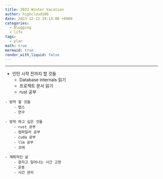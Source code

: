 ```yaml
---
title: 2023 Winter Vacation
author: highcloud100
date: 2023-12-12 19:14:00 +0900
categories:
  - Blogging
  - life
tags:
  - plan
math: true
mermaid: true
render_with_liquid: false
---
```

---

- 인턴 시작 전까지 할 것들
	- Database internals 읽기
	- 프로젝트 문서 읽기
	- rust 공부

~~~
- 방학 할 것들 
	- 텝스
	- 연구

- 방학 하고 싶은 것들
	- rust 공부
	- 컴파일러 공부 
	- cuda 공부
	- llm 공부 
	- 코테 

- 계획적인 삶
	- 잠자고 일어나는 시간 고정
	- 운동
	- 시간 관리
~~~

